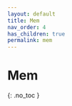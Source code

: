 ```yaml
---
layout: default
title: Mem
nav_order: 4
has_children: true
permalink: mem
---
```


# Mem
{: .no_toc }

